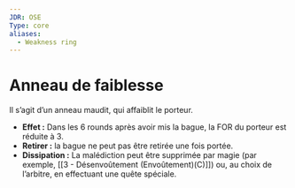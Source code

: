 ```yaml
---
JDR: OSE
Type: core
aliases:
  - Weakness ring 
---
```

# Anneau de faiblesse

Il s’agit d’un anneau maudit, qui affaiblit le porteur.

- **Effet :** Dans les 6 rounds après avoir mis la bague, la FOR du porteur est réduite à 3.
- **Retirer :** la bague ne peut pas être retirée une fois portée.
- **Dissipation :** La malédiction peut être supprimée par magie (par exemple, [[3 - Désenvoûtement (Envoûtement)(C)]]) ou, au choix de l’arbitre, en effectuant une quête spéciale.